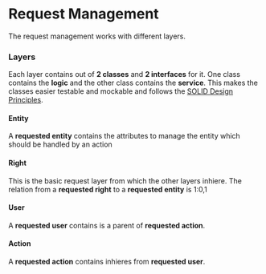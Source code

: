 # Request Management
The request management works with different layers.

### Layers
Each layer contains out of __2 classes__ and __2 interfaces__ for it.
One class contains the __logic__ and the other class contains the __service__. This makes the classes easier testable and mockable and follows the [SOLID Design Principles](https://en.wikipedia.org/wiki/SOLID).

#### Entity
A **requested entity** contains the attributes to manage the entity which should be handled by an action
#### Right
This is the basic request layer from which the other layers inhiere. The relation from a **requested right** to a **requested entity** is 1:0,1
#### User
A **requested user** contains is a parent of **requested action**.
#### Action
A **requested action** contains inhieres from **requested user**.
